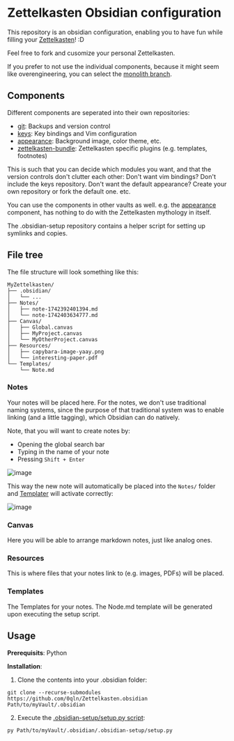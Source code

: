 # Zettelkasten Obsidian configuration

This repository is an obsidian configuration, enabling you to have fun while filling your [Zettelkasten](https://zettelkasten.de/introduction/)! :D

Feel free to fork and cusomize your personal Zettelkasten.

If you prefer to not use the individual components, because it might seem like overengineering, you can select the [monolith branch](https://github.com/0qln/Zettelkasten.obsidian/tree/monolith).


## Components

Different components are seperated into their own repositories:
- [git](https://github.com/0qln/git.obsidian): Backups and version control
- [keys](https://github.com/0qln/keys.obsidian): Key bindings and Vim configuration
- [appearance](https://github.com/0qln/appearance.obsidian): Background image, color theme, etc.
- [zettelkasten-bundle](https://github.com/0qln/zettelkasten-bundle.obsidian): Zettelkasten specific plugins (e.g. templates, footnotes)

This is such that you can decide which modules you want, and that the version controls don't clutter each other:
Don't want vim bindings? Don't include the keys repository.
Don't want the default appearance? Create your own repository or fork the default one.
etc.

You can use the components in other vaults as well. e.g. the [appearance](https://github.com/0qln/appearance.obsidian) component, has nothing to do with the Zettelkasten mythology in itself.

The .obsidian-setup repository contains a helper script for setting up symlinks and copies.


## File tree

The file structure will look something like this:

```
MyZettelkasten/
├── .obsidian/
│   └── ...
├── Notes/
│   ├── note-1742392401394.md
│   └── note-1742403634777.md
├── Canvas/
│   ├── Global.canvas
│   ├── MyProject.canvas
│   └── MyOtherProject.canvas
├── Resources/
│   ├── capybara-image-yaay.png
│   └── interesting-paper.pdf
└── Templates/
    └── Note.md
```

### Notes

Your notes will be placed here. For the notes, we don't use traditional naming systems, since the purpose of that traditional system was to enable linking (and a little tagging), which Obsidian can do natively.

Note, that you will want to create notes by: 
- Opening the global search bar
- Typing in the name of your note
- Pressing `Shift + Enter`

![image](https://github.com/user-attachments/assets/c3736b48-cbe9-4172-aa3f-615b0ae0995e)

This way the new note will automatically be placed into the `Notes/` folder and [Templater](https://github.com/SilentVoid13/Templater) will activate correctly:

![image](https://github.com/user-attachments/assets/e8f73535-1e1b-4151-8297-a3a9fc05db51)


### Canvas

Here you will be able to arrange markdown notes, just like analog ones.


### Resources

This is where files that your notes link to (e.g. images, PDFs) will be placed.


### Templates

The Templates for your notes. The Node.md template will be generated upon executing the setup script.


## Usage

**Prerequisits**: Python


**Installation**: 

1. Clone the contents into your .obsidian folder:
```
git clone --recurse-submodules https://github.com/0qln/Zettelkasten.obsidian Path/to/myVault/.obsidian
```

2. Execute the [.obsidian-setup/setup.py script](https://github.com/0qln/.obsidian-setup):
```
py Path/to/myVault/.obsidian/.obsidian-setup/setup.py
```
